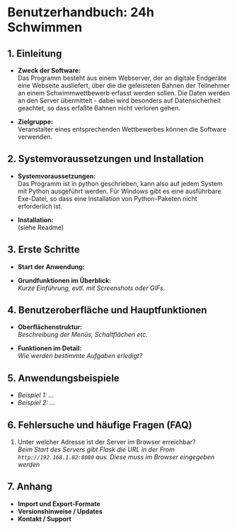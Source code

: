 # Benutzerhandbuch: 24h Schwimmen

## 1. Einleitung
- **Zweck der Software:**  
  Das Programm besteht aus einem Webserver, der an digitale Endgeräte eine Webseite ausliefert, über die die geleisteten Bahnen der Teilnehmer an einem Schwimmwettbewerb erfasst werden sollen.
  Die Daten werden an den Server übermittelt - dabei wird besonders auf Datensicherheit geachtet, so dass erfaßte Bahnen nicht verloren gehen.

- **Zielgruppe:**  
  Veranstalter eines entsprechenden Wettbewerbes können die Software verwenden.

## 2. Systemvoraussetzungen und Installation
- **Systemvoraussetzungen:**  
  Das Programm ist in python geschrieben, kann also auf jedem System mit Python ausgeführt werden. Für Windows gibt es eine ausführbare Exe-Datei, so dass eine Installation von Python-Paketen nicht erforderlich ist.

- **Installation:**  
  (siehe Readme)

## 3. Erste Schritte
- **Start der Anwendung:**  
  

- **Grundfunktionen im Überblick:**  
  *Kurze Einführung, evtl. mit Screenshots oder GIFs.*

## 4. Benutzeroberfläche und Hauptfunktionen
- **Oberflächenstruktur:**  
  *Beschreibung der Menüs, Schaltflächen etc.*

- **Funktionen im Detail:**  
  *Wie werden bestimmte Aufgaben erledigt?*

## 5. Anwendungsbeispiele
- *Beispiel 1: ...*  
- *Beispiel 2: ...*  

## 6. Fehlersuche und häufige Fragen (FAQ)

1. Unter welcher Adresse ist der Server im Browser erreichbar?  
  *Beim Start des Servers gibt Flask die URL in der From `http://192.168.1.82:8080` aus. Diese muss im Browser eingegeben werden*
   

## 7. Anhang
- **Import und Export-Formate**  
- **Versionshinweise / Updates**  
- **Kontakt / Support**

